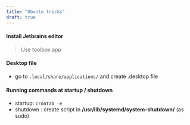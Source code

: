 ```yaml
---
title: "Ubuntu tricks"
draft: true
---
```


####  Install Jetbrains editor
> Use toolbox app

#### Desktop file

- go to `.local/share/applications/` and create .desktop file



#### Running commands at startup / shutdown

- startup: `crontab -e`
- shutdown : create script in **/usr/lib/systemd/system-shutdown/** (as sudo)

